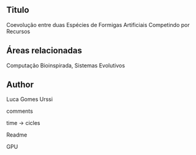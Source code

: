## Titulo
Coevolução entre duas Espécies de Formigas Artificiais Competindo por Recursos

## Áreas relacionadas
Computação Bioinspirada, Sistemas Evolutivos

## Author
Luca Gomes Urssi


comments

time -> cicles

Readme

GPU 

